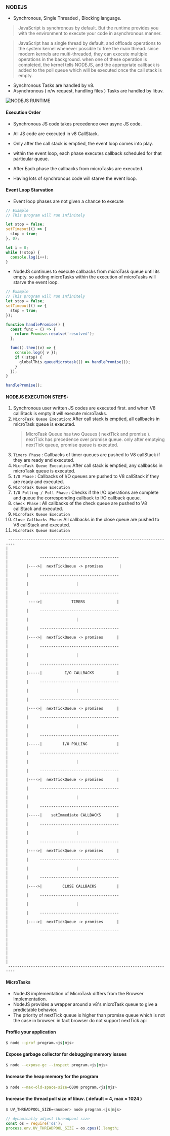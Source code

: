 ### NODEJS

- Synchronous, Single Threaded , Blocking language.

> JavaScript is synchronous by default. But the runtime provides you with the environment to execute your code in asynchronous manner.

> JavaScript has a single thread by default, and offloads operations to the system kernel whenever possible to free the main thread. since modern kernels are multi-threaded, they can execute multiple operations in the background. when one of these operation is completed, the kernel tells NODEJS, and the appropriate callback is added to the poll queue which will be executed once the call stack is empty.

- Synchronous Tasks are handled by v8.
- Asynchronous ( n/w request, handling files ) Tasks are handled by libuv.

![NODEJS RUNTIME](/assets/nodejs_runtime.png)

#### Execution Order

- Synchronous JS code takes precedence over async JS code.
- All JS code are executed in v8 CallStack.
- Only after the call stack is emptied, the event loop comes into play.
- within the event loop, each phase executes callback scheduled for that particular queue.
- After Each phase the callbacks from microTasks are executed.

- Having lots of synchronous code will starve the event loop.

#### Event Loop Starvation

- Event loop phases are not given a chance to execute

```js
// Example
// This program will run infinitely

let stop = false;
setTimeout(() => {
  stop = true;
}, 0);

let i = 0;
while (!stop) {
  console.log(i++);
}
```

- NodeJS continues to execute callbacks from microTask queue until its empty. so adding microTasks within the execution of microTasks will starve the event loop.

```js
// Example
// This program will run infinitely
let stop = false;
setTimeout(() => {
  stop = true;
});

function handlePromise() {
  const func = () => {
    return Promise.resolve('resolved');
  };

  func().then((v) => {
    console.log({ v });
    if (!stop) {
      globalThis.queueMicrotask(() => handlePromise());
    }
  });
}

handlePromise();
```

#### NODEJS EXECUTION STEPS:

1. Synchronous user written JS codes are executed first. and when V8 callStack is empty it will execute microTasks.
2. `MicroTask Queue Execution`: After call stack is emptied, all callbacks in microTask queue is executed.
   > MicroTask Queue has two Queues ( nextTick and promise ). nextTick has precedence over promise queue. only after emptying nextTick queue, promise queue is executed.
3. `Timers Phase` : Callbacks of timer queues are pushed to V8 callStack if they are ready and executed.
4. `MicroTask Queue Execution`: After call stack is emptied, any callbacks in microTask queue is executed.
5. `I/O Phase` : Callbacks of I/O queues are pushed to V8 callStack if they are ready and executed.
6. `MicroTask Queue Execution`
7. `I/O Polling / Poll Phase` : Checks if the I/O operations are complete and queue the corresponding callback to I/O callback queue.
8. `Check Phase` : All callbacks of the check queue are pushed to V8 callStack and executed.
9. `MicroTask Queue Execution`
10. `Close Callbacks Phase`: All callbacks in the close queue are pushed to V8 callStack and executed.
11. `MicroTask Queue Execution`

```
 -------------------------------------------------------------------------
|                                                                         |
|              -----------------------------------                        |
|        |---->|  nextTickQueue -> promises       |                       |
|        |     -----------------------------------                        |
|        |                     |                                          |
|        |     -----------------------------------                        |
|         ---->|             TIMERS              |                        |
|        |     -----------------------------------                        |
|        |                     |                                          |
|        |     -----------------------------------                        |
|        |---->|  nextTickQueue -> promises      |                        |
|        |     -----------------------------------                        |
|        |                     |                                          |
|        |     -----------------------------------                        |
|        |-----|          I/O CALLBACKS          |                        |
|        |     -----------------------------------                        |
|        |                     |                                          |
|        |     -----------------------------------                        |
|        |---->|  nextTickQueue -> promises      |                        |
|        |     -----------------------------------                        |
|        |                     |                                          |
|        |     -----------------------------------                        |
|        |-----|         I/O POLLING             |                        |
|        |     -----------------------------------                        |
|        |                     |                                          |
|        |     -----------------------------------                        |
|        |---->|  nextTickQueue -> promises      |                        |
|        |     -----------------------------------                        |
|        |                     |                                          |
|        |     -----------------------------------                        |
|        |-----|    setImmediate CALLBACKS       |                        |
|        |     -----------------------------------                        |
|        |                     |                                          |
|        |     -----------------------------------                        |
|        |---->|  nextTickQueue -> promises      |                        |
|        |     -----------------------------------                        |
|        |                     |                                          |
|        |     -----------------------------------                        |
|        |---->|         CLOSE CALLBACKS         |                        |
|        |     -----------------------------------                        |
|        |                     |                                          |
|        |     -----------------------------------                        |
|        |---->|  nextTickQueue -> promises      |                        |
|              -----------------------------------                        |
|                                                                         |
|                                                                         |
|                                                                         |
 -------------------------------------------------------------------------
```

#### MicroTasks

- NodeJS implementation of MicroTask differs from the Browser Implementation.
- NodeJS provides a wrapper around a v8's microTask queue to give a predictable behavior.
- The priority of nextTick queue is higher than promise queue which is not the case in browser. in fact browser do not support nextTick api

#### Profile your application

```bash
$ node --prof program.<js|mjs>
```

#### Expose garbage collector for debugging memory issues

```bash
$ node --expose-gc --inspect program.<js|mjs>
```

#### Increase the heap memory for the program

```bash
$ node --max-old-space-size=6000 program.<js|mjs>
```

#### Increase the thread poll size of libuv. ( default = 4, max = 1024 )

```bash
$ UV_THREADPOOL_SIZE=<number> node program.<js|mjs>
```

```js
// dynamically adjust threadpool size
const os = require('os');
process.env.UV_THREADPOOL_SIZE = os.cpus().length;
```
